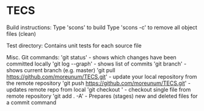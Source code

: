 TECS
====

Build instructions:
Type 'scons' to build
Type 'scons -c' to remove all object files (clean)

Test directory:
Contains unit tests for each source file

Misc. Git commands:
'git status' - shows which changes have been committed locally
'git log --graph' - shows list of commits 
'git branch' - shows current branch (e.g. master)
'git pull https://github.com/moreunum/TECS.git' - update your local repository from the remote 		repository
'git push https://github.com/moreunum/TECS.git' - updates remote repo from local
'git checkout <file>' - checkout single file from remote repository
'git add . -A' - Prepares (stages) new and deleted files for a commit command 
